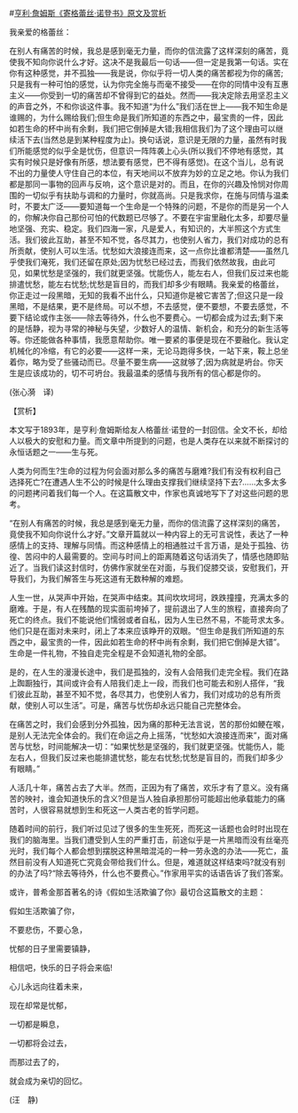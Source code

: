 #[亨利·詹姆斯《寄格蕾丝·诺登书》原文及赏析](https://www.vrrw.net/wx/12169.html)

我亲爱的格蕾丝：

在别人有痛苦的时候，我总是感到毫无力量，而你的信流露了这样深刻的痛苦，竟使我不知向你说什么才好。这决不是我最后一句话——但一定是我第一句话。实在你有这种感觉，并不孤独——我是说，你似乎将一切人类的痛苦都视为你的痛苦;只是我有一种可怕的感觉，认为你完全施与而毫不接受——在你的同情中没有互惠主义——你受到一切的痛苦却不曾得到它的益处。然而——我决定除去用坚忍主义的声音之外，不和你谈这件事。我不知道“为什么”我们活在世上——我不知生命是谁赐的，为什么赐给我们;但生命是我们所知道的东西之中，最宝贵的一件，因此如若生命的杯中尚有余剩，我们把它倒掉是大错;我相信我们为了这个理由可以继续活下去(当然总是到某种程度为止)。换句话说，意识是无限的力量，虽然有时我们所能感觉的似乎全是忧伤，但意识一阵阵袭上心头(所以我们不停地有感觉，其实有时候只是好像有所感，想法要有感觉，巴不得有感觉)。在这个当儿，总有说不出的力量使人守住自己的本位，有天地间以不放弃为妙的立足之地。你认为我们都是那同一事物的回声与反响，这个意识是对的。而且，在你的兴趣及怜悯对你周围的一切似乎有扶助与调和的力量时，你就高尚。只是我求你，在施与同情与温柔时，不要太广泛——要知道每一个生命是一个特殊的问题，不是你的而是另一个人的，你解决你自己那份可怕的代数题已尽够了。不要在宇宙里融化太多，却要尽量地坚强、充实、稳定。我们四海一家，凡是爱人，有知识的，大半照这个方式生活。我们彼此互助，甚至不知不觉，各尽其力，也使别人省力，我们对成功的总有所贡献，使别人可以生活。忧愁如大浪接连而来，这一点你比谁都清楚——虽然几乎使我们淹死，我们还留在原处;因为忧愁已经过去，而我们依然故我，由此可见，如果忧愁是坚强的，我们就更坚强。忧能伤人，能左右人，但我们反过来也能排遣忧愁，能左右忧愁;忧愁是盲目的，而我们却多少有眼睛。我亲爱的格蕾丝，你正走过一段黑暗，无知的我看不出什么，只知道你是被它害苦了;但这只是一段黑暗，不是结果，更不是终局。可以不想，不去感觉，便不要想，不要去感觉，不要下结论或作主张——除去等待外，什么也不要费心。一切都会成为过去;剩下来的是恬静，视为寻常的神秘与失望，少数好人的温情、新机会，和充分的新生活等等。你还能做各种事情，我愿意帮助你。唯一要紧的事便是现在不要融化。我认定机械化的冷缩，有它的必要——这样一来，无论马跑得多快，一站下来，鞍上总坐着你，略为受了些骚动而已。尽量不要生病——这就够了;因为病就是坍台。你天生是应该成功的，切不可坍台。我最温柔的感情与我所有的信心都是你的。

(张心漪　译)



【赏析】

本文写于1893年，是亨利·詹姆斯给友人格蕾丝·诺登的一封回信。全文不长，却给人以极大的安慰和力量。而文章中所提到的问题，也是人类存在以来就不断探讨的永恒话题之一——生与死。

人类为何而生?生命的过程为何会面对那么多的痛苦与磨难?我们有没有权利自己选择死亡?在遭遇人生不公的时候是什么理由支撑我们继续坚持下去?……太多太多的问题拷问着我们每一个人。在这篇散文中，作家也真诚地写下了对这些问题的思考。

“在别人有痛苦的时候，我总是感到毫无力量，而你的信流露了这样深刻的痛苦，竟使我不知向你说什么才好。”文章开篇就以一种内容上的无可言说性，表达了一种感情上的支持、理解与同情。而这种感情上的相通胜过千言万语，是处于孤独、彷徨、苦闷中的人最需要的。空间与时间上的距离随着这句话消失了，情感也随即贴近了。当我们读这封信时，仿佛作家就坐在对面，与我们促膝交谈，安慰我们，开导我们，为我们解答生与死这道有无数种解的难题。

人生一世，从哭声中开始，在哭声中结束。其间坎坎坷坷，跌跌撞撞，充满太多的磨难。于是，有人在残酷的现实面前垮掉了，提前退出了人生的旅程，直接奔向了死亡的终点。我们不能说他们懦弱或者自私，因为人生已然不易，不能苛求太多。他们只是在面对未来时，闭上了本来应该睁开的双眼。“但生命是我们所知道的东西之中，最宝贵的一件，因此如若生命的杯中尚有余剩，我们把它倒掉是大错”。生命是一件礼物，不独自走完全程是不会知道礼物的全部。

是的，在人生的漫漫长途中，我们是孤独的，没有人会陪我们走完全程。我们在路上踟蹰独行，其间或许会有人陪我们走上一段，而我们也可能去和别人搭伴，“我们彼此互助，甚至不知不觉，各尽其力，也使别人省力，我们对成功的总有所贡献，使别人可以生活”。可是，痛苦与忧伤却永远只能自己完整体会。

在痛苦之时，我们会感到分外孤独，因为痛的那种无法言说，苦的那份如鲠在喉，是别人无法完全体会的。我们在命运之舟上摇荡，“忧愁如大浪接连而来”，面对痛苦与忧愁，时间能解决一切：“如果忧愁是坚强的，我们就更坚强。忧能伤人，能左右人，但我们反过来也能排遣忧愁，能左右忧愁;忧愁是盲目的，而我们却多少有眼睛。”

人活几十年，痛苦占去了大半。然而，正因为有了痛苦，欢乐才有了意义。没有痛苦的映衬，谁会知道快乐的含义?但是当人独自承担那份可能超出他承载能力的痛苦时，人很容易就想到生和死这一人类古老的哲学问题。

随着时间的前行，我们听过见过了很多的生生死死，而死这一话题也会时时出现在我们的脑海里。当我们遭受到人生的严重打击，前途似乎是一片黑暗而没有丝毫亮光时，我们每个人都会想到摆脱这种黑暗混沌的一种一劳永逸的办法——死亡，虽然目前没有人知道死亡究竟会带给我们什么。但是，难道就这样结束吗?就没有别的办法了吗?“除去等待外，什么也不要费心。”作家用平实的话语告诉了我们答案。

或许，普希金那首著名的诗《假如生活欺骗了你》最切合这篇散文的主题：

假如生活欺骗了你，

不要悲伤，不要心急，

忧郁的日子里需要镇静，

相信吧，快乐的日子将会来临!

心儿永远向往着未来，

现在却常是忧郁，

一切都是瞬息，

一切都将会过去，

而那过去了的，

就会成为亲切的回忆。

(汪　静)

